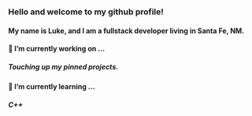 ### Hello and welcome to my github profile!

#### My name is Luke, and I am a fullstack developer living in Santa Fe, NM.

#### 🔭 I’m currently working on ...

##### Touching up my pinned projects.

#### 🌱 I’m currently learning ...

##### C++

<!--
**guantanamobosch/guantanamobosch** is a ✨ _special_ ✨ repository because its `README.md` (this file) appears on your GitHub profile.

Here are some ideas to get you started:

- 🔭 I’m currently working on ...
- 🌱 I’m currently learning ...
- 👯 I’m looking to collaborate on ...
- 🤔 I’m looking for help with ...
- 💬 Ask me about ...
- 📫 How to reach me: ...
- 😄 Pronouns: ...
- ⚡ Fun fact: ...
-->
